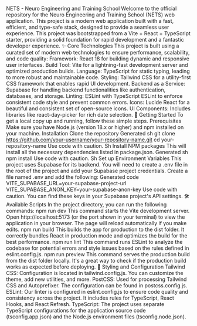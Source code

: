 NETS - Neuro Engineering and Training School
Welcome to the official repository for the Neuro Engineering and Training School (NETS) web application. This project is a modern web application built with a fast, efficient, and type-safe stack, designed to provide a seamless user experience.
This project was bootstrapped from a Vite + React + TypeScript starter, providing a solid foundation for rapid development and a fantastic developer experience.
✨ Core Technologies
This project is built using a curated set of modern web technologies to ensure performance, scalability, and code quality:
Framework: React 18 for building dynamic and responsive user interfaces.
Build Tool: Vite for a lightning-fast development server and optimized production builds.
Language: TypeScript for static typing, leading to more robust and maintainable code.
Styling: Tailwind CSS for a utility-first CSS framework that enables rapid UI development.
Backend as a Service: Supabase for handling backend functionalities like authentication, databases, and storage.
Linting: ESLint with TypeScript ESLint to enforce consistent code style and prevent common errors.
Icons: Lucide React for a beautiful and consistent set of open-source icons.
UI Components: Includes libraries like react-day-picker for rich date selection.
🚀 Getting Started
To get a local copy up and running, follow these simple steps.
Prerequisites
Make sure you have Node.js (version 18.x or higher) and npm installed on your machine.
Installation
Clone the repository
Generated sh
git clone https://github.com/your-username/your-repository-name.git
cd your-repository-name
Use code with caution.
Sh
Install NPM packages
This will install all the necessary dependencies listed in package.json.
Generated sh
npm install
Use code with caution.
Sh
Set up Environment Variables
This project uses Supabase for its backend. You will need to create a .env file in the root of the project and add your Supabase project credentials.
Create a file named .env and add the following:
Generated code
VITE_SUPABASE_URL=your-supabase-project-url
VITE_SUPABASE_ANON_KEY=your-supabase-anon-key
Use code with caution.
You can find these keys in your Supabase project's API settings.
🛠️ Available Scripts
In the project directory, you can run the following commands:
npm run dev
This command starts the Vite development server. Open http://localhost:5173 (or the port shown in your terminal) to view the application in your browser. The page will reload automatically if you make edits.
npm run build
This builds the app for production to the dist folder. It correctly bundles React in production mode and optimizes the build for the best performance.
npm run lint
This command runs ESLint to analyze the codebase for potential errors and style issues based on the rules defined in eslint.config.js.
npm run preview
This command serves the production build from the dist folder locally. It's a great way to check if the production build works as expected before deploying.
🎨 Styling and Configuration
Tailwind CSS: Configuration is located in tailwind.config.js. You can customize the theme, add new utilities, and more.
PostCSS: Used for processing Tailwind CSS and Autoprefixer. The configuration can be found in postcss.config.js.
ESLint: Our linter is configured in eslint.config.js to ensure code quality and consistency across the project. It includes rules for TypeScript, React Hooks, and React Refresh.
TypeScript: The project uses separate TypeScript configurations for the application source code (tsconfig.app.json) and the Node.js environment files (tsconfig.node.json).
